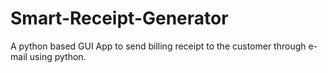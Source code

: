 # Smart-Receipt-Generator
A python based GUI App to send billing receipt to the customer through e-mail using python.
